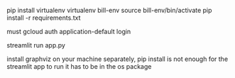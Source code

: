 pip install virtualenv
virtualenv bill-env
source bill-env/bin/activate
pip install -r requirements.txt


must
gcloud auth application-default login

streamlit run app.py

install graphviz on your machine separately, pip install is not enough for the streamlit app to run it has to be in the os package
